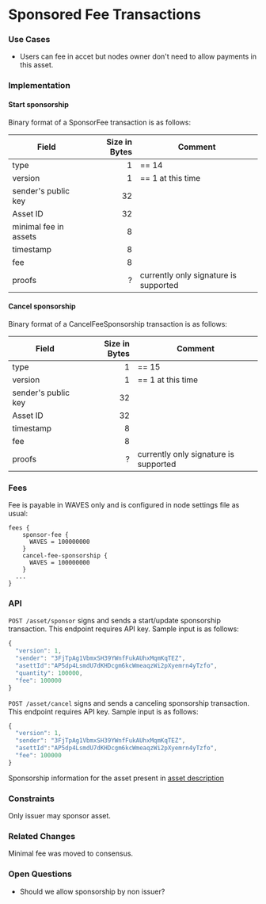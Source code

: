 # Sponsored Fee Transactions

### Use Cases

* Users can fee in accet but nodes owner don't need to allow payments in this asset. 

### Implementation

#### Start sponsorship

Binary format of a SponsorFee transaction is as follows:

| Field | Size in Bytes | Comment |
| ----- | -------------:| ----- |
| type | 1 | == 14
| version | 1 | == 1 at this time
| sender's public key | 32
| Asset ID | 32     |
| minimal fee in assets | 8 |
| timestamp | 8 |
| fee | 8 |
| proofs | ? | currently only signature is supported

#### Cancel sponsorship

Binary format of a CancelFeeSponsorship transaction is as follows:

| Field | Size in Bytes | Comment |
| ----- | -------------:| ----- |
| type | 1 | == 15
| version | 1 | == 1 at this time
| sender's public key | 32
| Asset ID | 32     |
| timestamp | 8 |
| fee | 8 |
| proofs | ? | currently only signature is supported


### Fees

Fee is payable in WAVES only and is configured in node settings file as usual:

```
fees {
    sponsor-fee {
      WAVES = 100000000
    }
    cancel-fee-sponsorship {
      WAVES = 100000000
    }
  ...
}
```

### API

`POST /asset/sponsor` signs and sends a start/update sponsorship transaction. This endpoint requires API key. Sample input is as follows:
```js
{
  "version": 1,
  "sender": "3FjTpAg1VbmxSH39YWnfFukAUhxMqmKqTEZ",
  "asettId":"AP5dp4LsmdU7dKHDcgm6kcWmeaqzWi2pXyemrn4yTzfo",
  "quantity": 100000,
  "fee": 100000
}
```

`POST /asset/cancel` signs and sends a canceling sponsorship transaction. This endpoint requires API key. Sample input is as follows:
```js
{
  "version": 1,
  "sender": "3FjTpAg1VbmxSH39YWnfFukAUhxMqmKqTEZ",
  "asettId":"AP5dp4LsmdU7dKHDcgm6kcWmeaqzWi2pXyemrn4yTzfo",
  "fee": 100000
}
```

Sponsorship information for the asset present in [asset description](/development-and-api/waves-node-rest-api/asset-transactions/public-functions.md#get-assetsdetailsassetId)

### Constraints

Only issuer may sponsor asset.

### Related Changes

Minimal fee was moved to consensus.

### Open Questions

* Should we allow sponsorship by non issuer?
